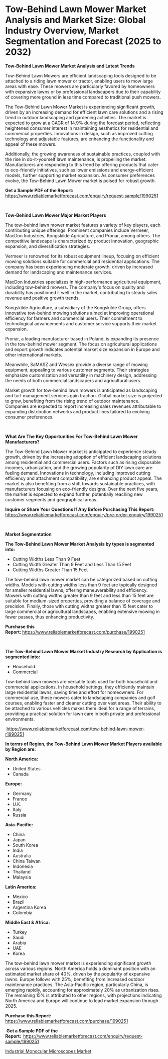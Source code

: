 <p><h1>Tow-Behind Lawn Mower Market Analysis and Market Size: Global Industry Overview, Market Segmentation and Forecast (2025 to 2032)</h1></p><p><strong>Tow-Behind Lawn Mower Market Analysis and Latest Trends</strong></p>
<p><p>Tow-Behind Lawn Mowers are efficient landscaping tools designed to be attached to a riding lawn mower or tractor, enabling users to mow large areas with ease. These mowers are particularly favored by homeowners with expansive lawns or by professional landscapers due to their capability of covering more ground in less time compared to traditional push mowers.</p><p>The Tow-Behind Lawn Mower Market is experiencing significant growth, driven by an increasing demand for efficient lawn care solutions and a rising trend in outdoor landscaping and gardening activities. The market is expected to grow at a CAGR of 14.9% during the forecast period, reflecting heightened consumer interest in maintaining aesthetics for residential and commercial properties. Innovations in design, such as improved cutting technology and adjustable features, are enhancing the functionality and appeal of these mowers.</p><p>Additionally, the growing awareness of sustainable practices, coupled with the rise in do-it-yourself lawn maintenance, is propelling the market. Manufacturers are responding to this trend by offering products that cater to eco-friendly initiatives, such as lower emissions and energy-efficient models, further supporting market expansion. As consumer preferences evolve, the Tow-Behind Lawn Mower market is poised for robust growth.</p></p>
<p><strong>Get a Sample PDF of the Report:&nbsp;</strong> <a href="https://www.reliablemarketforecast.com/enquiry/request-sample/1990251?utm_campaign=2821&utm_medium=2&utm_source=Github&utm_content=ia&utm_term=02032025&utm_id=tow-behind-lawn-mower">https://www.reliablemarketforecast.com/enquiry/request-sample/1990251</a></p>
<p>&nbsp;</p>
<p><strong>Tow-Behind Lawn Mower Major Market Players</strong></p>
<p><p>The tow-behind lawn mower market features a variety of key players, each contributing unique offerings. Prominent companies include Vermeer, MacDon Industries, Kongskilde Agriculture, and Pronar, among others. The competitive landscape is characterized by product innovation, geographic expansion, and diversification strategies.</p><p>Vermeer is renowned for its robust equipment lineup, focusing on efficient mowing solutions suitable for commercial and residential applications. The company has been experiencing moderate growth, driven by increased demand for landscaping and maintenance services.</p><p>MacDon Industries specializes in high-performance agricultural equipment, including tow-behind mowers. The company's focus on quality and durability has positioned it well in the market, contributing to steady sales revenue and positive growth trends.</p><p>Kongskilde Agriculture, a subsidiary of the Kongskilde Group, offers innovative tow-behind mowing solutions aimed at improving operational efficiency for farmers and commercial users. Their commitment to technological advancements and customer service supports their market expansion.</p><p>Pronar, a leading manufacturer based in Poland, is expanding its presence in the tow-behind mower segment. The focus on agricultural applications and export growth indicates potential market size expansion in Europe and other international markets.</p><p>Meanwhile, SaMASZ and Wessex provide a diverse range of mowing equipment, appealing to various customer segments. Their strategies emphasize customization and versatility in machinery design, addressing the needs of both commercial landscapers and agricultural users.</p><p>Market growth for tow-behind lawn mowers is anticipated as landscaping and turf management services gain traction. Global market size is projected to grow, benefiting from the rising trend of outdoor maintenance. Companies are expected to report increasing sales revenues attributable to expanding distribution networks and product lines tailored to evolving consumer preferences.</p></p>
<p>&nbsp;</p>
<p><strong>What Are The Key Opportunities For Tow-Behind Lawn Mower Manufacturers?</strong></p>
<p><p>The Tow-Behind Lawn Mower market is anticipated to experience steady growth, driven by the increasing adoption of efficient landscaping solutions among residential and commercial users. Factors such as rising disposable incomes, urbanization, and the growing popularity of DIY lawn care are fueling demand. Innovations in technology, including improved cutting efficiency and attachment compatibility, are enhancing product appeal. The market is also benefiting from a shift towards sustainable practices, with manufacturers focusing on eco-friendly designs. Over the next five years, the market is expected to expand further, potentially reaching new customer segments and geographical areas.</p></p>
<p><strong>Inquire or Share Your Questions If Any Before Purchasing This Report:</strong> <a href="https://www.reliablemarketforecast.com/enquiry/pre-order-enquiry/1990251?utm_campaign=2821&utm_medium=2&utm_source=Github&utm_content=ia&utm_term=02032025&utm_id=tow-behind-lawn-mower">https://www.reliablemarketforecast.com/enquiry/pre-order-enquiry/1990251</a></p>
<p>&nbsp;</p>
<p><strong>Market Segmentation</strong></p>
<p><strong>The Tow-Behind Lawn Mower Market Analysis by types is segmented into:</strong></p>
<p><ul><li>Cutting Widths Less Than 9 Feet</li><li>Cutting Width Greater Than 9 Feet and Less Than 15 Feet</li><li>Cutting Widths Greater Than 15 Feet</li></ul></p>
<p><p>The tow-behind lawn mower market can be categorized based on cutting widths. Models with cutting widths less than 9 feet are typically designed for smaller residential lawns, offering maneuverability and efficiency. Mowers with cutting widths greater than 9 feet and less than 15 feet are suitable for medium-sized properties, providing a balance of coverage and precision. Finally, those with cutting widths greater than 15 feet cater to large commercial or agricultural landscapes, enabling extensive mowing in fewer passes, thus enhancing productivity.</p></p>
<p><strong>Purchase this Report:&nbsp;</strong><a href="https://www.reliablemarketforecast.com/purchase/1990251?utm_campaign=2821&utm_medium=2&utm_source=Github&utm_content=ia&utm_term=02032025&utm_id=tow-behind-lawn-mower">https://www.reliablemarketforecast.com/purchase/1990251</a></p>
<p>&nbsp;</p>
<p><strong>The Tow-Behind Lawn Mower Market Industry Research by Application is segmented into:</strong></p>
<p><ul><li>Household</li><li>Commercial</li></ul></p>
<p><p>Tow-behind lawn mowers are versatile tools used for both household and commercial applications. In household settings, they efficiently maintain large residential lawns, saving time and effort for homeowners. For commercial use, these mowers cater to landscaping companies and golf courses, enabling faster and cleaner cutting over vast areas. Their ability to be attached to various vehicles makes them ideal for a range of terrains, providing a practical solution for lawn care in both private and professional environments.</p></p>
<p><a href="https://www.reliablemarketforecast.com/tow-behind-lawn-mower-r1990251?utm_campaign=2821&utm_medium=2&utm_source=Github&utm_content=ia&utm_term=02032025&utm_id=tow-behind-lawn-mower">&nbsp;https://www.reliablemarketforecast.com/tow-behind-lawn-mower-r1990251</a></p>
<p><strong>In terms of Region, the Tow-Behind Lawn Mower Market Players available by Region are:</strong></p>
<p>
    <p> <strong> North America: </strong>
        <ul>
            <li>United States</li>
            <li>Canada</li>
        </ul>
        </p> 
    <p> <strong> Europe: </strong>
        <ul>
            <li>Germany</li>
            <li>France</li>
            <li>U.K.</li>
            <li>Italy</li>
            <li>Russia</li>
        </ul>
        </p> 
    <p> <strong> Asia-Pacific: </strong>
        <ul>
            <li>China</li>
            <li>Japan</li>
            <li>South Korea</li>
            <li>India</li>
            <li>Australia</li>
            <li>China Taiwan</li>
            <li>Indonesia</li>
            <li>Thailand</li>
            <li>Malaysia</li>
        </ul>
        </p> 
    <p> <strong> Latin America: </strong>
        <ul>
            <li>Mexico</li>
            <li>Brazil</li>
            <li>Argentina Korea</li>
            <li>Colombia</li>
        </ul>
        </p> 
    <p> <strong> Middle East & Africa: </strong>
        <ul>
            <li>Turkey</li>
            <li>Saudi</li>
            <li>Arabia</li>
            <li>UAE</li>
            <li>Korea</li>
        </ul>
    </p>
    </p>
<p><p>The tow-behind lawn mower market is experiencing significant growth across various regions. North America holds a dominant position with an estimated market share of 40%, driven by the popularity of expansive lawns. Europe follows with 25%, benefiting from increased outdoor maintenance practices. The Asia-Pacific region, particularly China, is emerging rapidly, accounting for approximately 20% as urbanization rises. The remaining 15% is attributed to other regions, with projections indicating North America and Europe will continue to lead market expansion through 2025.</p></p>
<p><strong>Purchase this Report: </strong><a href="https://www.reliablemarketforecast.com/purchase/1990251?utm_campaign=2821&utm_medium=2&utm_source=Github&utm_content=ia&utm_term=02032025&utm_id=tow-behind-lawn-mower">https://www.reliablemarketforecast.com/purchase/1990251</a></p>
<p>&nbsp;<strong>Get a Sample PDF of the Report:&nbsp;&nbsp;</strong><a href="https://www.reliablemarketforecast.com/enquiry/request-sample/1990251?utm_campaign=2821&utm_medium=2&utm_source=Github&utm_content=ia&utm_term=02032025&utm_id=tow-behind-lawn-mower">https://www.reliablemarketforecast.com/enquiry/request-sample/1990251</a></p>
<p><strong></strong></p>
<p><p><a href="https://github.com/zanoligarav/Market-Research-Report-List-1/blob/main/industrial-monocular-microscopes-market.md?utm_campaign=2821&utm_medium=2&utm_source=Github&utm_content=ia&utm_term=02032025&utm_id=tow-behind-lawn-mower">Industrial Monocular Microscopes Market</a></p></p>